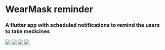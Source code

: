# WearMask reminder

<h3> A flutter app with scheduled notifications to remind the users to take medicines </h3>

![](screenshots/1.png)
![](screenshots/2.png)
![](screenshots/3.png)
![](screenshots/4.png)
